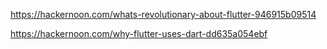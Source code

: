 
https://hackernoon.com/whats-revolutionary-about-flutter-946915b09514 

https://hackernoon.com/why-flutter-uses-dart-dd635a054ebf 

